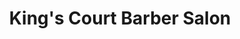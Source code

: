 ---
title: "King's Court Barber Salon"
url: /redwood-city/kings-court-barber-salon/
shop: Friseur
---